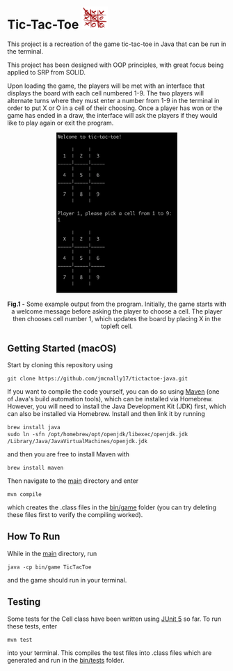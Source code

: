 # Tic-Tac-Toe <img src="./images/tictactoe.png" width=60>

This project is a recreation of the game tic-tac-toe in Java that can be run in the terminal.

This project has been designed with OOP principles, with great focus being applied to SRP from SOLID.

Upon loading the game, the players will be met with an interface that displays the board with each cell numbered 1-9. The two players will alternate turns where they must enter a number from 1-9 in the terminal in order to put X or O in a cell of their choosing. Once a player has won or the game has ended in a draw, the interface will ask the players if they would like to play again or exit the program.

<p align="center">
  <img src="./images/tictactoe-output.png" width="55%">
</p>

<p align="center">
  <b>Fig.1 -</b> Some example output from the program. Initially, the game starts with a welcome message before asking the player to choose a cell. The player then chooses cell number 1, which updates the board by placing X in the topleft cell.
</p>

## Getting Started (macOS)

Start by cloning this repository using

```
git clone https://github.com/jmcnally17/tictactoe-java.git
```

If you want to compile the code yourself, you can do so using [Maven](https://maven.apache.org/) (one of Java's build automation tools), which can be installed via Homebrew. However, you will need to install the Java Development Kit (JDK) first, which can also be installed via Homebrew. Install and then link it by running

```
brew install java
sudo ln -sfn /opt/homebrew/opt/openjdk/libexec/openjdk.jdk /Library/Java/JavaVirtualMachines/openjdk.jdk
```

and then you are free to install Maven with

```
brew install maven
```

Then navigate to the [main](https://github.com/jmcnally17/tictactoe-java/tree/main) directory and enter

```
mvn compile
```

which creates the .class files in the [bin/game](https://github.com/jmcnally17/tictactoe-java/tree/main/bin/game) folder (you can try deleting these files first to verify the compiling worked).

## How To Run

While in the [main](https://github.com/jmcnally17/tictactoe-java/tree/main) directory, run

```
java -cp bin/game TicTacToe
```

and the game should run in your terminal.

## Testing

Some tests for the Cell class have been written using [JUnit 5](https://junit.org/junit5/) so far. To run these tests, enter

```
mvn test
```

into your terminal. This compiles the test files into .class files which are generated and run in the [bin/tests](https://github.com/jmcnally17/tictactoe-java/tree/main/bin/tests) folder.
